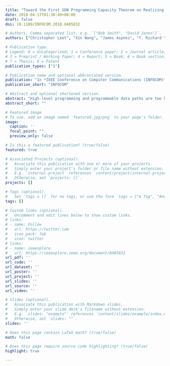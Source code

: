 ```yaml
---
title: "Toward the First SDN Programming Capacity Theorem on Realizing High-Level Programs on Low-Level Datapaths"
date: 2018-04-17T01:38:49+08:00
draft: false
doi: 10.1109/INFOCOM.2018.8485832

# Authors. Comma separated list, e.g. `["Bob Smith", "David Jones"]`.
authors: ["Christopher Leet", "Xin Wang", "James Aspnes", "Y. Richard Yang"]

# Publication type.
# Legend: 0 = Uncategorized; 1 = Conference paper; 2 = Journal article;
# 3 = Preprint / Working Paper; 4 = Report; 5 = Book; 6 = Book section;
# 7 = Thesis; 8 = Patent
publication_types: ["1"]

# Publication name and optional abbreviated version.
publication: "In *IEEE Conference on Computer Communications (INFOCOM)*"
publication_short: "INFOCOM"

# Abstract and optional shortened version.
abstract: "High-level programming and programmable data paths are two key capabilities of software-defined networking (SDN). A fundamental problem linking these two capabilities is whether a given high-level SDN program can be realized onto a given low-level SDN datapath structure. Considering all high-level programs that can be realized onto a given datapath as the programming capacity of the datapath, we refer to this problem as the SDN datapath programming capacity problem. In this paper, we conduct the first study on the SDN datapath programming capacity problem, in the general setting of high-level, datapath oblivious, algorithmic SDN programs and state-of-art multi-table SDN datapath pipelines. In particular, considering datapath-oblivious SDN programs as computations and datapath pipelines as computation capabilities, we introduce a novel framework called SDN characterization functions, to map both SDN programs and datapaths into a unifying space, deriving the first rigorous result on SDN datapath programming capacity. We not only prove our results but also conduct realistic evaluations to demonstrate the tightness of our analysis."
abstract_short: ""

# Featured image
# To use, add an image named `featured.jpg/png` to your page's folder. 
image:
  caption: ''
  focal_point: ""
  preview_only: false

# Is this a featured publication? (true/false)
featured: true

# Associated Projects (optional).
#   Associate this publication with one or more of your projects.
#   Simply enter your project's folder or file name without extension.
#   E.g. `internal-project` references `content/project/internal-project/index.md`.
#   Otherwise, set `projects: []`.
projects: []

# Tags (optional).
#   Set `tags = []` for no tags, or use the form `tags = ["A Tag", "Another Tag"]` for one or more tags.
tags: []

# Custom links (optional).
#   Uncomment and edit lines below to show custom links.
# links:
# - name: Follow
#   url: https://twitter.com
#   icon_pack: fab
#   icon: twitter
# links:
# - name: ieeexplore
#   url: https://ieeexplore.ieee.org/document/8485832
url_pdf: ''
url_code: ''
url_dataset: ''
url_poster: ''
url_project: ''
url_slides: ''
url_source: ''
url_video: ''

# Slides (optional).
#   Associate this publication with Markdown slides.
#   Simply enter your slide deck's filename without extension.
#   E.g. `slides: "example"` references `content/slides/example/index.md`.
#   Otherwise, set `slides: ""`.
slides: ''

# Does this page contain LaTeX math? (true/false)
math: false

# Does this page require source code highlighting? (true/false)
highlight: true

---
```

